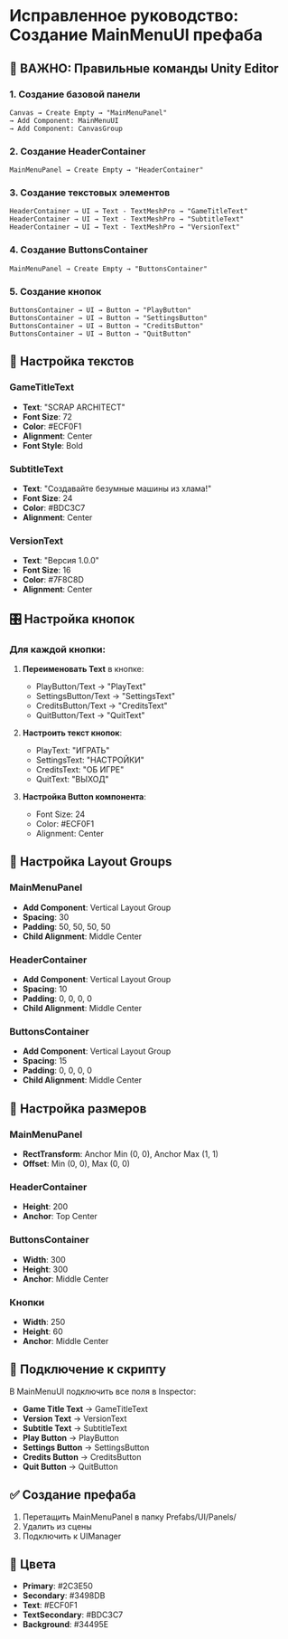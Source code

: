 # Исправленное руководство: Создание MainMenuUI префаба

## 🚨 ВАЖНО: Правильные команды Unity Editor

### 1. Создание базовой панели
```
Canvas → Create Empty → "MainMenuPanel"
→ Add Component: MainMenuUI
→ Add Component: CanvasGroup
```

### 2. Создание HeaderContainer
```
MainMenuPanel → Create Empty → "HeaderContainer"
```

### 3. Создание текстовых элементов
```
HeaderContainer → UI → Text - TextMeshPro → "GameTitleText"
HeaderContainer → UI → Text - TextMeshPro → "SubtitleText"
HeaderContainer → UI → Text - TextMeshPro → "VersionText"
```

### 4. Создание ButtonsContainer
```
MainMenuPanel → Create Empty → "ButtonsContainer"
```

### 5. Создание кнопок
```
ButtonsContainer → UI → Button → "PlayButton"
ButtonsContainer → UI → Button → "SettingsButton"
ButtonsContainer → UI → Button → "CreditsButton"
ButtonsContainer → UI → Button → "QuitButton"
```

## 📝 Настройка текстов

### GameTitleText
- **Text**: "SCRAP ARCHITECT"
- **Font Size**: 72
- **Color**: #ECF0F1
- **Alignment**: Center
- **Font Style**: Bold

### SubtitleText
- **Text**: "Создавайте безумные машины из хлама!"
- **Font Size**: 24
- **Color**: #BDC3C7
- **Alignment**: Center

### VersionText
- **Text**: "Версия 1.0.0"
- **Font Size**: 16
- **Color**: #7F8C8D
- **Alignment**: Center

## 🎛️ Настройка кнопок

### Для каждой кнопки:
1. **Переименовать Text** в кнопке:
   - PlayButton/Text → "PlayText"
   - SettingsButton/Text → "SettingsText"
   - CreditsButton/Text → "CreditsText"
   - QuitButton/Text → "QuitText"

2. **Настроить текст кнопок**:
   - PlayText: "ИГРАТЬ"
   - SettingsText: "НАСТРОЙКИ"
   - CreditsText: "ОБ ИГРЕ"
   - QuitText: "ВЫХОД"

3. **Настройка Button компонента**:
   - Font Size: 24
   - Color: #ECF0F1
   - Alignment: Center

## 🔧 Настройка Layout Groups

### MainMenuPanel
- **Add Component**: Vertical Layout Group
- **Spacing**: 30
- **Padding**: 50, 50, 50, 50
- **Child Alignment**: Middle Center

### HeaderContainer
- **Add Component**: Vertical Layout Group
- **Spacing**: 10
- **Padding**: 0, 0, 0, 0
- **Child Alignment**: Middle Center

### ButtonsContainer
- **Add Component**: Vertical Layout Group
- **Spacing**: 15
- **Padding**: 0, 0, 0, 0
- **Child Alignment**: Middle Center

## 📐 Настройка размеров

### MainMenuPanel
- **RectTransform**: Anchor Min (0, 0), Anchor Max (1, 1)
- **Offset**: Min (0, 0), Max (0, 0)

### HeaderContainer
- **Height**: 200
- **Anchor**: Top Center

### ButtonsContainer
- **Width**: 300
- **Height**: 300
- **Anchor**: Middle Center

### Кнопки
- **Width**: 250
- **Height**: 60
- **Anchor**: Middle Center

## 🔗 Подключение к скрипту

В MainMenuUI подключить все поля в Inspector:
- **Game Title Text** → GameTitleText
- **Version Text** → VersionText
- **Subtitle Text** → SubtitleText
- **Play Button** → PlayButton
- **Settings Button** → SettingsButton
- **Credits Button** → CreditsButton
- **Quit Button** → QuitButton

## ✅ Создание префаба

1. Перетащить MainMenuPanel в папку Prefabs/UI/Panels/
2. Удалить из сцены
3. Подключить к UIManager

## 🎨 Цвета

- **Primary**: #2C3E50
- **Secondary**: #3498DB
- **Text**: #ECF0F1
- **TextSecondary**: #BDC3C7
- **Background**: #34495E
